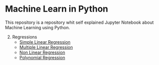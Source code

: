 # Machine Learn in Python

This repository is a repository whit self explained Jupyter Notebook about Machine Learning using Python.

2. Regressions
   * [Simple Linear Regression](https://github.com/LuizClaudioSantos/machineLearningJupyterNotebooks/blob/master/linear_regression/simple_linear_regression.ipynb)
   * [Multiple Linear Regression](https://github.com/LuizClaudioSantos/machineLearningJupyterNotebooks/blob/master/linear_regression/multiple_linear_regression.ipynb)
    * [Non Linear Regression](https://github.com/LuizClaudioSantos/machineLearningJupyterNotebooks/blob/master/non_linear_regression/non_linear_regression.ipynb)
   * [Polynomial Regression](https://github.com/LuizClaudioSantos/machineLearningJupyterNotebooks/blob/master/non_linear_regression/polynomial_regression.ipynb)
     
